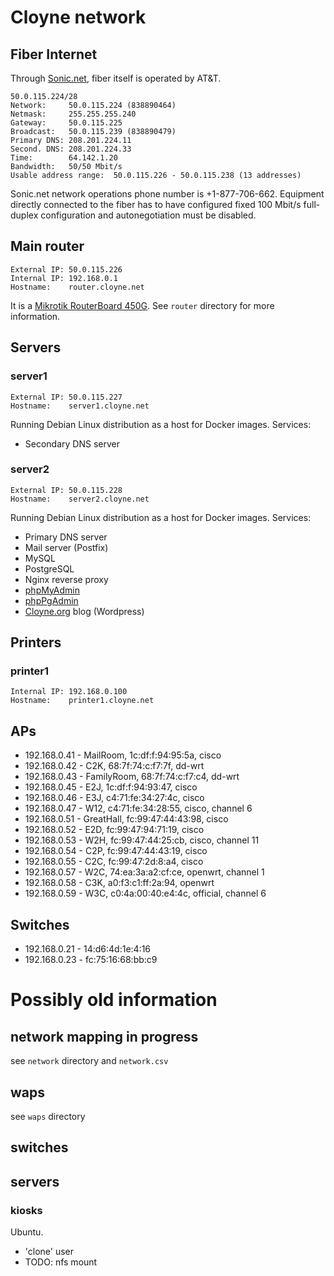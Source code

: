 # Cloyne network

## Fiber Internet

Through [Sonic.net](http://sonic.net/), fiber itself is operated by AT&T.

    50.0.115.224/28
    Network:     50.0.115.224 (838890464)
    Netmask:     255.255.255.240
    Gateway:     50.0.115.225
    Broadcast:   50.0.115.239 (838890479)
    Primary DNS: 208.201.224.11
    Second. DNS: 208.201.224.33
    Time:        64.142.1.20
    Bandwidth:   50/50 Mbit/s
    Usable address range:  50.0.115.226 - 50.0.115.238 (13 addresses)

Sonic.net network operations phone number is +1-877-706-662. Equipment directly connected to the fiber has to have configured fixed 100 Mbit/s full-duplex configuration and autonegotiation must be disabled.

## Main router

    External IP: 50.0.115.226
    Internal IP: 192.168.0.1
    Hostname:    router.cloyne.net

It is a [Mikrotik RouterBoard 450G](http://routerboard.com/RB450G). See `router` directory for more information.

## Servers

### server1 ###

    External IP: 50.0.115.227
    Hostname:    server1.cloyne.net

Running Debian Linux distribution as a host for Docker images. Services:
 * Secondary DNS server

### server2 ###

    External IP: 50.0.115.228
    Hostname:    server2.cloyne.net

Running Debian Linux distribution as a host for Docker images. Services:
 * Primary DNS server
 * Mail server (Postfix)
 * MySQL
 * PostgreSQL
 * Nginx reverse proxy
 * [phpMyAdmin](http://cloyne.net/phpmyadmin/)
 * [phpPgAdmin](http://cloyne.net/phppgadmin/)
 * [Cloyne.org](http://cloyne.org) blog (Wordpress)

## Printers

### printer1 ###

    Internal IP: 192.168.0.100
    Hostname:    printer1.cloyne.net

## APs

 * 192.168.0.41 - MailRoom, 1c:df:f:94:95:5a, cisco
 * 192.168.0.42 - C2K, 68:7f:74:c:f7:7f, dd-wrt
 * 192.168.0.43 - FamilyRoom, 68:7f:74:c:f7:c4, dd-wrt
 * 192.168.0.45 - E2J, 1c:df:f:94:93:47, cisco
 * 192.168.0.46 - E3J, c4:71:fe:34:27:4c, cisco
 * 192.168.0.47 - W12, c4:71:fe:34:28:55, cisco, channel 6
 * 192.168.0.51 - GreatHall, fc:99:47:44:43:98, cisco
 * 192.168.0.52 - E2D, fc:99:47:94:71:19, cisco
 * 192.168.0.53 - W2H, fc:99:47:44:25:cb, cisco, channel 11
 * 192.168.0.54 - C2P, fc:99:47:44:43:19, cisco
 * 192.168.0.55 - C2C, fc:99:47:2d:8:a4, cisco
 * 192.168.0.57 - W2C, 74:ea:3a:a2:cf:ce, openwrt, channel 1
 * 192.168.0.58 - C3K, a0:f3:c1:ff:2a:94, openwrt
 * 192.168.0.59 - W3C, c0:4a:00:40:e4:4c, official, channel 6

## Switches

 * 192.168.0.21 - 14:d6:4d:1e:4:16
 * 192.168.0.23 - fc:75:16:68:bb:c9

# Possibly old information

## network mapping in progress

see `network` directory and `network.csv`

## waps

see `waps` directory

## switches

## servers

### kiosks

Ubuntu.
- 'clone' user
- TODO: nfs mount
